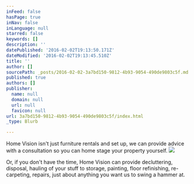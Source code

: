 ```yaml
---
inFeed: false
hasPage: true
inNav: false
inLanguage: null
starred: false
keywords: []
description: ''
datePublished: '2016-02-02T19:13:50.171Z'
dateModified: '2016-02-02T19:13:45.510Z'
title: ''
author: []
sourcePath: _posts/2016-02-02-3a7bd150-9812-4b93-9054-490de9803c5f.md
published: true
authors: []
publisher:
  name: null
  domain: null
  url: null
  favicon: null
url: 3a7bd150-9812-4b93-9054-490de9803c5f/index.html
_type: Blurb

---
```

Home Vision isn't just furniture rentals and set up, we can provide advice with a consultation so you can home stage your property yourself.
![](https://s3-us-west-2.amazonaws.com/the-grid-img/p/11574d59987b65b471f60522e50c8f2343fb4be5.jpg)

Or, if you don't have the time, Home Vision can provide decluttering, disposal, hauling of your stuff to storage, painting, floor refinishing, re-carpeting, repairs, just about anything you want us to swing a hammer at.